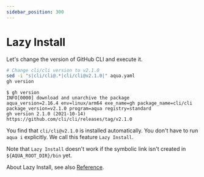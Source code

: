 ```yaml
---
sidebar_position: 300
---
```


# Lazy Install

Let's change the version of GitHub CLI and execute it.

```bash
# Change cli/cli version to v2.1.0
sed -i "s|cli/cli@.*|cli/cli@v2.1.0|" aqua.yaml
gh version
```

```console
$ gh version
INFO[0000] download and unarchive the package            aqua_version=2.16.4 env=linux/arm64 exe_name=gh package_name=cli/cli package_version=v2.1.0 program=aqua registry=standard
gh version 2.1.0 (2021-10-14)
https://github.com/cli/cli/releases/tag/v2.1.0
```

You find that `cli/cli@v2.1.0` is installed automatically.
You don't have to run `aqua i` explicitly.
We call this feature `Lazy Install`.

Note that `Lazy Install` doesn't work if the symbolic link isn't created in `${AQUA_ROOT_DIR}/bin` yet.

About Lazy Install, see also [Reference](/docs/reference/lazy-install).
